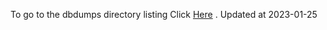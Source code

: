 To go to the dbdumps directory listing Click [Here](https://ipfs.io/ipfs/bafkreigcsn4s37kyd45pc75thqny3levhfadfwrd2wpc5geizam2awdhly) . Updated at 2023-01-25